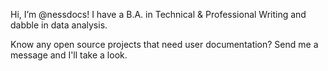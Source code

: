 Hi, I’m @nessdocs! I have a B.A. in Technical & Professional Writing and dabble in data analysis.

Know any open source projects that need user documentation? Send me a message and I'll take a look.

<!---
nessdocs/nessdocs is a ✨ special ✨ repository because its `README.md` (this file) appears on your GitHub profile.
You can click the Preview link to take a look at your changes.
--->
